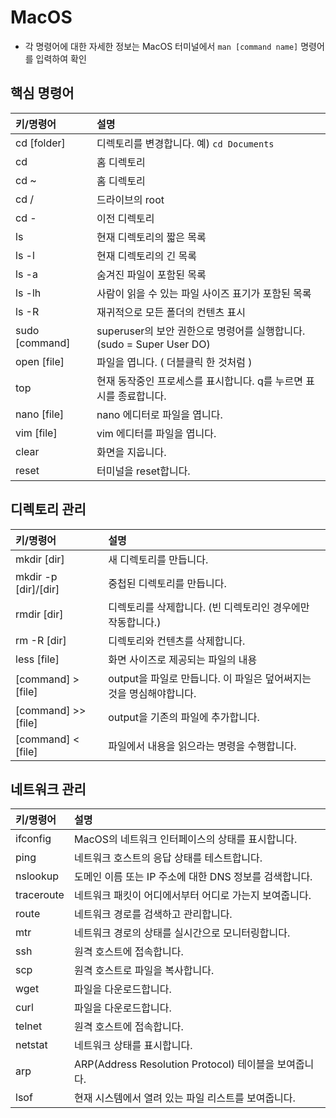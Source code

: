 # MacOS

- 각 명령어에 대한 자세한 정보는 MacOS 터미널에서 `man [command name]` 명령어를 입력하여 확인

## 핵심 명령어

| 키/명령어           | 설명                                                     |
|:----------------|:-------------------------------------------------------|
| cd [folder]     | 디렉토리를 변경합니다. 예) `cd Documents`                         |
| cd              | 홈 디렉토리                                                 |
| cd ~            | 홈 디렉토리                                                 |
| cd /            | 드라이브의 root                                             |
| cd -            | 이전 디렉토리                                                |
| ls              | 현재 디렉토리의 짧은 목록                                         |
| ls -l           | 현재 디렉토리의 긴 목록                                          |
| ls -a           | 숨겨진 파일이 포함된 목록                                         |
| ls -lh          | 사람이 읽을 수 있는 파일 사이즈 표기가 포함된 목록                          |
| ls -R           | 재귀적으로 모든 폴더의 컨텐츠 표시                                    |
| sudo [command]  | superuser의 보안 권한으로 명령어를 실행합니다. (sudo = Super User DO)  |
| open [file]     | 파일을 엽니다. ( 더블클릭 한 것처럼 )                                |
| top             | 현재 동작중인 프로세스를 표시합니다. q를 누르면 표시를 종료합니다.                 |
| nano [file]     | nano 에디터로 파일을 엽니다.                                     |
| vim [file]      | vim 에디터를 파일을 엽니다.                                      |
| clear           | 화면을 지웁니다.                                              |
| reset           | 터미널을 reset합니다.                                         |



## 디렉토리 관리

| 키/명령어                | 설명                                        |
|:---------------------|:------------------------------------------|
| mkdir [dir]          | 새 디렉토리를 만듭니다.                             |
| mkdir -p [dir]/[dir] | 중첩된 디렉토리를 만듭니다.                           |
| rmdir [dir]          | 디렉토리를 삭제합니다. (빈 디렉토리인 경우에만 작동합니다.)        |
| rm -R [dir]          | 디렉토리와 컨텐츠를 삭제합니다.                         |
| less [file]          | 화면 사이즈로 제공되는 파일의 내용                       |
| [command] > [file]   | output을 파일로 만듭니다. 이 파일은 덮어써지는 것을 명심해야합니다. |
| [command] >> [file]  | output을 기존의 파일에 추가합니다.                    |
| [command] < [file]   | 파일에서 내용을 읽으라는 명령을 수행합니다.                  |


## 네트워크 관리

| 키/명령어      | 설명                                           |
|:-----------|:---------------------------------------------|
| ifconfig   | MacOS의 네트워크 인터페이스의 상태를 표시합니다.                |
| ping       | 네트워크 호스트의 응답 상태를 테스트합니다.                     |
| nslookup   | 도메인 이름 또는 IP 주소에 대한 DNS 정보를 검색합니다.           |
| traceroute | 네트워크 패킷이 어디에서부터 어디로 가는지 보여줍니다.               |
| route      | 네트워크 경로를 검색하고 관리합니다.                         |
| mtr        | 네트워크 경로의 상태를 실시간으로 모니터링합니다.                  |
| ssh        | 원격 호스트에 접속합니다.                               |
| scp        | 원격 호스트로 파일을 복사합니다.                           |
| wget       | 파일을 다운로드합니다.                                 |
| curl       | 파일을 다운로드합니다.                                 |
| telnet     | 원격 호스트에 접속합니다.                               |
| netstat    | 네트워크 상태를 표시합니다.                              |
| arp        | ARP(Address Resolution Protocol) 테이블을 보여줍니다. |
| lsof			    | 현재 시스템에서 열려 있는 파일 리스트를 보여줍니다.                |

